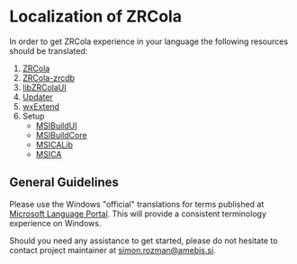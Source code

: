 # Localization of ZRCola

In order to get ZRCola experience in your language the following resources should be translated:

1. [ZRCola](https://poeditor.com/join/project/NTidhEPdDM)
2. [ZRCola-zrcdb](https://poeditor.com/join/project/QBuYsTwk0d)
3. [libZRColaUI](https://poeditor.com/join/project/vrnIvk5IOM)
4. [Updater](https://poeditor.com/join/project/oDK4ktH3ZV)
5. [wxExtend](https://poeditor.com/join/project/YmsdlC3CBv)
6. Setup
   - [MSIBuildUI](https://poeditor.com/join/project/ikxWBlq1o5)
   - [MSIBuildCore](https://poeditor.com/join/project/RSCSsz9fXi)
   - [MSICALib](https://poeditor.com/join/project/cKP0wwBrHU)
   - [MSICA](https://poeditor.com/join/project/gCNPagUQvn)

## General Guidelines

Please use the Windows "official" translations for terms published at [Microsoft Language Portal](https://www.microsoft.com/en-us/language). This will provide a consistent terminology experience on Windows.

Should you need any assistance to get started, please do not hesitate to contact project maintainer at [simon.rozman@amebis.si](mailto:simon.rozman@amebis.si).
